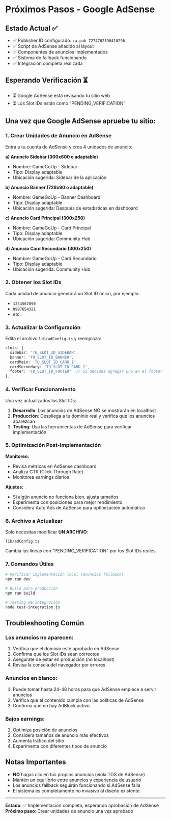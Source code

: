 # Próximos Pasos - Google AdSense

## Estado Actual ✅

- ✅ Publisher ID configurado: `ca-pub-7274762890410296`
- ✅ Script de AdSense añadido al layout
- ✅ Componentes de anuncios implementados
- ✅ Sistema de fallback funcionando
- ✅ Integración completa realizada

## Esperando Verificación ⏳

- ⏳ Google AdSense está revisando tu sitio web
- ⏳ Los Slot IDs están como "PENDING_VERIFICATION"

## Una vez que Google AdSense apruebe tu sitio:

### 1. Crear Unidades de Anuncio en AdSense

Entra a tu cuenta de AdSense y crea 4 unidades de anuncio:

**a) Anuncio Sidebar (300x600 o adaptable)**

- Nombre: GameGoUp - Sidebar
- Tipo: Display adaptable
- Ubicación sugerida: Sidebar de la aplicación

**b) Anuncio Banner (728x90 o adaptable)**

- Nombre: GameGoUp - Banner Dashboard
- Tipo: Display adaptable
- Ubicación sugerida: Después de estadísticas en dashboard

**c) Anuncio Card Principal (300x250)**

- Nombre: GameGoUp - Card Principal
- Tipo: Display adaptable
- Ubicación sugerida: Community Hub

**d) Anuncio Card Secundario (300x250)**

- Nombre: GameGoUp - Card Secundario
- Tipo: Display adaptable
- Ubicación sugerida: Community Hub

### 2. Obtener los Slot IDs

Cada unidad de anuncio generará un Slot ID único, por ejemplo:

- `1234567890`
- `0987654321`
- etc.

### 3. Actualizar la Configuración

Edita el archivo `lib/adConfig.ts` y reemplaza:

```typescript
slots: {
  sidebar: 'TU_SLOT_ID_SIDEBAR',
  banner: 'TU_SLOT_ID_BANNER',
  cardMain: 'TU_SLOT_ID_CARD_1',
  cardSecondary: 'TU_SLOT_ID_CARD_2',
  footer: 'TU_SLOT_ID_FOOTER'  // Si decides agregar uno en el footer
},
```

### 4. Verificar Funcionamiento

Una vez actualizados los Slot IDs:

1. **Desarrollo**: Los anuncios de AdSense NO se mostrarán en localhost
2. **Producción**: Despliega a tu dominio real y verifica que los anuncios aparezcan
3. **Testing**: Usa las herramientas de AdSense para verificar implementación

### 5. Optimización Post-Implementación

**Monitoreo:**

- Revisa métricas en AdSense dashboard
- Analiza CTR (Click-Through Rate)
- Monitorea earnings diarios

**Ajustes:**

- Si algún anuncio no funciona bien, ajusta tamaños
- Experimenta con posiciones para mejor rendimiento
- Considera Auto Ads de AdSense para optimización automática

### 6. Archivo a Actualizar

Solo necesitas modificar **UN ARCHIVO**:

```
lib/adConfig.ts
```

Cambia las líneas con "PENDING_VERIFICATION" por los Slot IDs reales.

### 7. Comandos Útiles

```bash
# Verificar implementación local (anuncios fallback)
npm run dev

# Build para producción
npm run build

# Testing de integración
node test-integration.js
```

## Troubleshooting Común

### Los anuncios no aparecen:

1. Verifica que el dominio esté aprobado en AdSense
2. Confirma que los Slot IDs sean correctos
3. Asegúrate de estar en producción (no localhost)
4. Revisa la consola del navegador por errores

### Anuncios en blanco:

1. Puede tomar hasta 24-48 horas para que AdSense empiece a servir anuncios
2. Verifica que el contenido cumpla con las políticas de AdSense
3. Confirma que no hay AdBlock activo

### Bajos earnings:

1. Optimiza posición de anuncios
2. Considera tamaños de anuncio más efectivos
3. Aumenta tráfico del sitio
4. Experimenta con diferentes tipos de anuncio

## Notas Importantes

- **NO** hagas clic en tus propios anuncios (viola TOS de AdSense)
- Mantén un equilibrio entre anuncios y experiencia de usuario
- Los anuncios fallback seguirán funcionando si AdSense falla
- El sistema es completamente no invasivo al diseño existente

---

**Estado**: ✅ Implementación completa, esperando aprobación de AdSense
**Próximo paso**: Crear unidades de anuncio una vez aprobado
